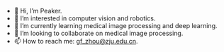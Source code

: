 - 👋 Hi, I’m Peaker.
- 👀 I’m interested in computer vision and robotics.
- 🌱 I’m currently learning medical image processing and deep learning.
- 💞️ I’m looking to collaborate on medical image processing.
- 📫 How to reach me: gf_zhou@zju.edu.cn.

<!---
go-banana-dev/go-banana-dev is a ✨ special ✨ repository because its `README.md` (this file) appears on your GitHub profile.
You can click the Preview link to take a look at your changes.
--->
